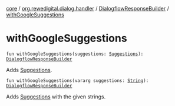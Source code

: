 [core](../../index.md) / [org.rewedigital.dialog.handler](../index.md) / [DialogflowResponseBuilder](index.md) / [withGoogleSuggestions](./with-google-suggestions.md)

# withGoogleSuggestions

`fun withGoogleSuggestions(suggestions: `[`Suggestions`](../../org.rewedigital.dialog.model.dialogflow/-suggestions/index.md)`): `[`DialogflowResponseBuilder`](index.md)

Adds [Suggestions](../../org.rewedigital.dialog.model.dialogflow/-suggestions/index.md).

`fun withGoogleSuggestions(vararg suggestions: `[`String`](https://kotlinlang.org/api/latest/jvm/stdlib/kotlin/-string/index.html)`): `[`DialogflowResponseBuilder`](index.md)

Adds [Suggestions](../../org.rewedigital.dialog.model.dialogflow/-suggestions/index.md) with the given strings.

